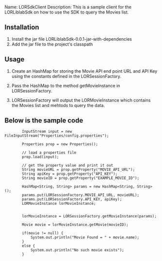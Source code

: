 
Name:	LORSdkClient
Description: 	This is a sample client for the LORLiblabSdk on how to use the SDK to query the Movies list.

Installation
------------
1. Install the jar file LORLiblabSdk-0.0.1-jar-with-dependencies
2. Add the jar file to the project's classpath


Usage
-----
1. Create an HashMap for storing the Movie API end point URL and API Key using the constants defined in the LORSessionFactory.

2. Pass the HashMap to the method getMovieInstance in LORSessionFactory.

3. LORSessionFactory will output the LORMovieInstance which contains the Movies list and mehtods to query the data.


Below is the sample code
------------------------
			
			InputStream input = new FileInputStream("Properties/config.properties");
			
			Properties prop = new Properties();

            // load a properties file
            prop.load(input);

            // get the property value and print it out
            String movieURL = prop.getProperty("MOVIE_API_URL");
            String apiKey = prop.getProperty("API_KEY");
            String movieID = prop.getProperty("EXAMPLE_MOVIE_ID");
            
            HashMap<String, String> params = new HashMap<String, String>();
    		params.put(LORSessionFactory.MOVIE_API_URL, movieURL);
    		params.put(LORSessionFactory.API_KEY, apiKey);
    		LORMovieInstance lorMovieInstance;
            
					
			lorMovieInstance = LORSessionFactory.getMovieInstance(params);
			
			Movie movie = lorMovieInstance.getMovie(movieID);
			
			if(movie != null) {
				System.out.println("Movie Found = " + movie.name);
			}
			else {
				System.out.println("No such movie exists");
			}
			
			
			